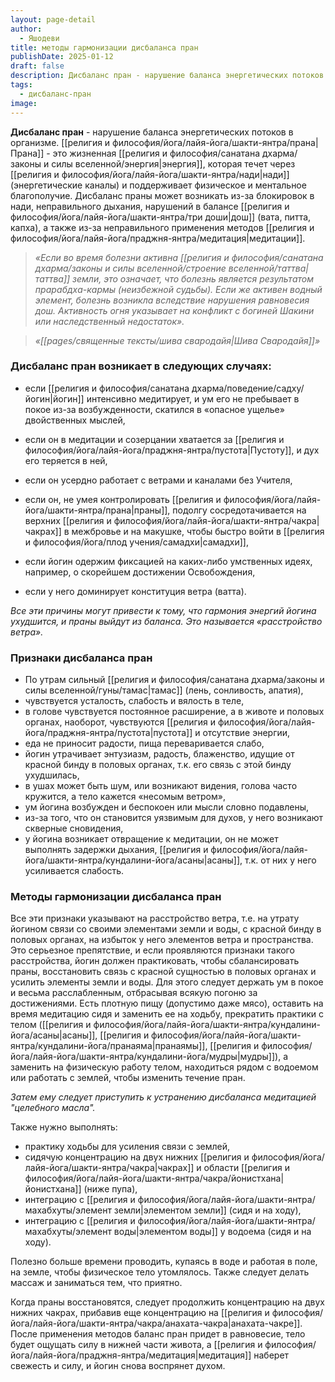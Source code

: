 ```yaml
---
layout: page-detail
author:
  - Яшодеви
title: методы гармонизации дисбаланса пран
publishDate: 2025-01-12
draft: false
description: Дисбаланс пран - нарушение баланса энергетических потоков в организме. Прана - это жизненная энергия, которая течет через нади (энергетические каналы) и поддерживает физическое и ментальное благополучие. Дисбаланс праны может возникать из-за блокировок в нади, неправильного дыхания, нарушений в балансе дош (вата, питта, капха), а также из-за неправильного применения методов медитации.
tags:
  - дисбаланс-пран
image:
---
```

**Дисбаланс пран** - нарушение баланса энергетических потоков в организме. [[религия и философия/йога/лайя-йога/шакти-янтра/прана|Прана]] - это жизненная [[религия и философия/санатана дхарма/законы и силы вселенной/энергия|энергия]], которая течет через [[религия и философия/йога/лайя-йога/шакти-янтра/нади|нади]] (энергетические каналы) и поддерживает физическое и ментальное благополучие. Дисбаланс праны может возникать из-за блокировок в нади, неправильного дыхания, нарушений в балансе [[религия и философия/йога/лайя-йога/шакти-янтра/три доши|дош]] (вата, питта, капха), а также из-за неправильного применения методов [[религия и философия/йога/лайя-йога/праджня-янтра/медитация|медитации]].

>*«Если во время болезни активна [[религия и философия/санатана дхарма/законы и силы вселенной/строение вселенной/таттва|таттва]] земли, это означает, что болезнь является результатом прарабдха-кармы (неизбежной судьбы). Если же активен водный элемент, болезнь возникла вследствие нарушения равновесия дош. Активность огня указывает на конфликт с богиней Шакини или наследственный недостаток».*

>*«[[pages/священные тексты/шива свародайя|Шива Свародайя]]»*

### Дисбаланс пран возникает в следующих случаях: 

- если [[религия и философия/санатана дхарма/поведение/садху/йогин|йогин]] интенсивно медитирует, и ум его не пребывает в покое из-за возбужденности, скатился в «опасное ущелье» двойственных мыслей, 

- если он в медитации и созерцании хватается за [[религия и философия/йога/лайя-йога/праджня-янтра/пустота|Пустоту]], и дух его теряется в ней, 

- если он усердно работает с ветрами и каналами без Учителя, 

- если он, не умея контролировать [[религия и философия/йога/лайя-йога/шакти-янтра/прана|праны]], подолгу сосредотачивается на верхних [[религия и философия/йога/лайя-йога/шакти-янтра/чакра|чакрах]] в межбровье и на макушке, чтобы быстро войти в [[религия и философия/йога/плод учения/самадхи|самадхи]], 

- если йогин одержим фиксацией на каких-либо умственных идеях, например, о скорейшем достижении Освобождения, 

- если у него доминирует конституция ветра (ватта). 

*Все эти причины могут привести к тому, что гармония энергий йогина ухудшится, и праны выйдут из баланса. Это называется «расстройство ветра».* 

### Признаки дисбаланса пран 

- По утрам сильный [[религия и философия/санатана дхарма/законы и силы вселенной/гуны/тамас|тамас]] (лень, сонливость, апатия), 
- чувствуется усталость, слабость и вялость в теле, 
- в голове чувствуется постоянное расширение, а в животе и половых органах, наоборот, чувствуются [[религия и философия/йога/лайя-йога/праджня-янтра/пустота|пустота]] и отсутствие энергии, 
- еда не приносит радости, пища переваривается слабо, 
- йогин утрачивает энтузиазм, радость, блаженство, идущие от красной бинду в половых органах, т.к. его связь с этой бинду ухудшилась, 
- в ушах может быть шум, или возникают видения, голова часто кружится, а тело кажется «несомым ветром», 
- ум йогина возбужден и беспокоен или мысли словно подавлены, 
- из-за того, что он становится уязвимым для духов, у него возникают скверные сновидения, 
- у йогина возникает отвращение к медитации, он не может выполнять задержки дыхания, [[религия и философия/йога/лайя-йога/шакти-янтра/кундалини-йога/асаны|асаны]], т.к. от них у него усиливается слабость. 

### Методы гармонизации дисбаланса пран 

Все эти признаки указывают на расстройство ветра, т.е. на утрату йогином связи со своими элементами земли и воды, с красной бинду в половых органах, на избыток у него элементов ветра и пространства. Это серьезное препятствие, и если проявляются признаки такого расстройства, йогин должен практиковать, чтобы сбалансировать праны, восстановить связь с красной сущностью в половых органах и усилить элементы земли и воды. Для этого следует держать ум в покое и весьма расслабленным, отбрасывая всякую погоню за достижениями. Есть плотную пищу (допустимо даже мясо), оставить на время медитацию сидя и заменить ее на ходьбу, прекратить практики с телом ([[религия и философия/йога/лайя-йога/шакти-янтра/кундалини-йога/асаны|асаны]], [[религия и философия/йога/лайя-йога/шакти-янтра/кундалини-йога/пранаяма|пранаямы]], [[религия и философия/йога/лайя-йога/шакти-янтра/кундалини-йога/мудры|мудры]]), а заменить на физическую работу телом, находиться рядом с водоемом или работать с землей, чтобы изменить течение пран. 

*Затем ему следует приступить к устранению дисбаланса медитацией "целебного масла".*

Также нужно выполнять: 

- практику ходьбы для усиления связи с землей, 
- сидячую концентрацию на двух нижних [[религия и философия/йога/лайя-йога/шакти-янтра/чакра|чакрах]] и области [[религия и философия/йога/лайя-йога/шакти-янтра/чакра/йонистхана|йонистхана]] (ниже пупа), 
- интеграцию с [[религия и философия/йога/лайя-йога/шакти-янтра/махабхуты/элемент земли|элементом земли]] (сидя и на ходу), 
- интеграцию с [[религия и философия/йога/лайя-йога/шакти-янтра/махабхуты/элемент воды|элементом воды]] у водоема (сидя и на ходу). 

Полезно больше времени проводить, купаясь в воде и работая в поле, на земле, чтобы физическое тело утомлялось. Также следует делать массаж и заниматься тем, что приятно. 

Когда праны восстановятся, следует продолжить концентрацию на двух нижних чакрах, прибавив еще концентрацию на [[религия и философия/йога/лайя-йога/шакти-янтра/чакра/анахата-чакра|анахата-чакре]]. После применения методов баланс пран придет в равновесие, тело будет ощущать силу в нижней части живота, а [[религия и философия/йога/лайя-йога/праджня-янтра/медитация|медитация]] наберет свежесть и силу, и йогин снова воспрянет духом.
